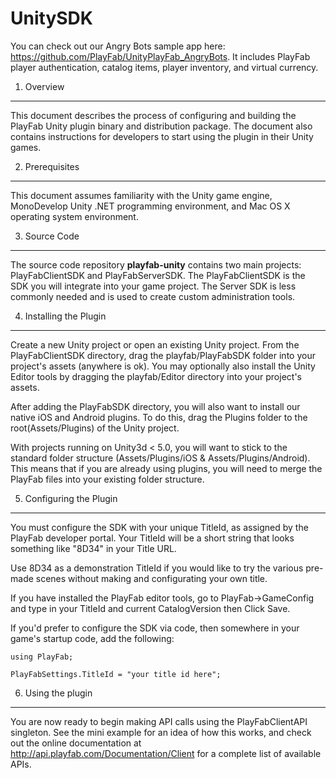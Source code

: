 UnitySDK
========

You can check out our Angry Bots sample app here: https://github.com/PlayFab/UnityPlayFab_AngryBots. It includes PlayFab player authentication, catalog items, player inventory, and virtual currency.


1. Overview
-----------
This document describes the process of configuring and building the PlayFab Unity plugin binary and distribution package. The document also contains instructions for developers to start using the plugin in their Unity games.


2. Prerequisites
----------------
This document assumes familiarity with the Unity game engine, MonoDevelop Unity .NET programming environment, and Mac OS X operating system environment.


3. Source Code
--------------
The source code repository **playfab-unity** contains two main projects: PlayFabClientSDK and PlayFabServerSDK. The PlayFabClientSDK is the SDK you will integrate into your game project. The Server SDK is less commonly needed and is used to create custom administration tools.


4. Installing the Plugin
------------------------

Create a new Unity project or open an existing Unity project. From the PlayFabClientSDK directory, drag the playfab/PlayFabSDK folder into your project's assets (anywhere is ok). You may optionally also install the Unity Editor tools by dragging the playfab/Editor directory into your project's assets.

After adding the PlayFabSDK directory, you will also want to install our native iOS and Android plugins. To do this, drag the Plugins folder to the root(Assets/Plugins) of the Unity project. 

With projects running on Unity3d < 5.0, you will want to stick to the standard folder structure (Assets/Plugins/iOS & Assets/Plugins/Android). This means that if you are already using plugins, you will need to merge the PlayFab files into your existing folder structure. 


5. Configuring the Plugin
-------------------------
You must configure the SDK with your unique TitleId, as assigned by the PlayFab developer portal. Your TitleId will be a short string that looks something like "8D34" in your Title URL.

Use 8D34 as a demonstration TitleId if you would like to try the various pre-made scenes without making and configurating your own title.

If you have installed the PlayFab editor tools, go to PlayFab->GameConfig and type in your TitleId and current CatalogVersion then Click Save.

If you'd prefer to configure the SDK via code, then somewhere in your game's startup code, add the following:

```
using PlayFab;

PlayFabSettings.TitleId = "your title id here";
```


6. Using the plugin
-------------------
You are now ready to begin making API calls using the PlayFabClientAPI singleton. See the mini example for an idea of how this works, and check out the online documentation at http://api.playfab.com/Documentation/Client for a complete list of available APIs.
